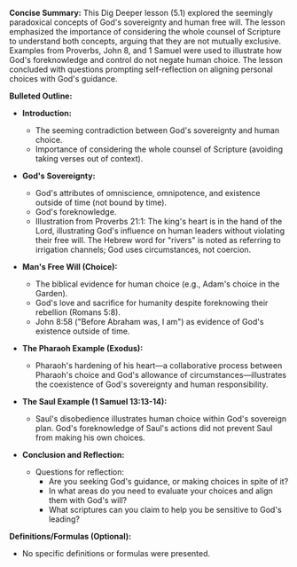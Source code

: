 **Concise Summary:** This Dig Deeper lesson (5.1) explored the seemingly paradoxical concepts of God's sovereignty and human free will.  The lesson emphasized the importance of considering the whole counsel of Scripture to understand both concepts, arguing that they are not mutually exclusive.  Examples from Proverbs, John 8, and 1 Samuel were used to illustrate how God's foreknowledge and control do not negate human choice.  The lesson concluded with questions prompting self-reflection on aligning personal choices with God's guidance.


**Bulleted Outline:**

* **Introduction:**
    * The seeming contradiction between God's sovereignty and human choice.
    * Importance of considering the whole counsel of Scripture (avoiding taking verses out of context).

* **God's Sovereignty:**
    * God's attributes of omniscience, omnipotence, and existence outside of time (not bound by time).
    * God's foreknowledge.
    * Illustration from Proverbs 21:1:  The king's heart is in the hand of the Lord, illustrating God's influence on human leaders without violating their free will.  The Hebrew word for "rivers" is noted as referring to irrigation channels; God uses circumstances, not coercion.

* **Man's Free Will (Choice):**
    * The biblical evidence for human choice (e.g., Adam's choice in the Garden).
    * God's love and sacrifice for humanity despite foreknowing their rebellion (Romans 5:8).
    * John 8:58 ("Before Abraham was, I am") as evidence of God's existence outside of time.

* **The Pharaoh Example (Exodus):**
    * Pharaoh's hardening of his heart—a collaborative process between Pharaoh's choice and God's allowance of circumstances—illustrates the coexistence of God's sovereignty and human responsibility.

* **The Saul Example (1 Samuel 13:13-14):**
    * Saul's disobedience illustrates human choice within God's sovereign plan.  God's foreknowledge of Saul's actions did not prevent Saul from making his own choices.

* **Conclusion and Reflection:**
    * Questions for reflection:
        * Are you seeking God's guidance, or making choices in spite of it?
        * In what areas do you need to evaluate your choices and align them with God's will?
        * What scriptures can you claim to help you be sensitive to God's leading?


**Definitions/Formulas (Optional):**

* No specific definitions or formulas were presented.

